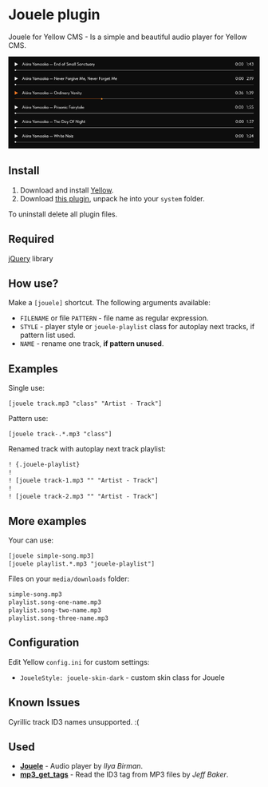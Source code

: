 Jouele plugin
=============
Jouele for Yellow CMS - Is a simple and beautiful audio player for Yellow CMS.

![Jouele for Yellow CMS](https://raw.githubusercontent.com/kodersha/yellow-jouele/master/jouele-screenshot.png)

Install
-------
1. Download and install [Yellow](https://github.com/datenstrom/yellow/).
2. Download [this plugin](https://github.com/kodersha/yellow-jouele/archive/master.zip), unpack he into your `system` folder.

To uninstall delete all plugin files.

Required
--------
[jQuery](https://jquery.com) library

How use?
--------
Make a `[jouele]` shortcut. The following arguments available:

- `FILENAME` or file `PATTERN` - file name as regular expression.
- `STYLE` - player style or `jouele-playlist` class for autoplay next tracks, if pattern list used. 
- `NAME` - rename one track, **if pattern unused**.

Examples
--------
Single use:

```
[jouele track.mp3 "class" "Artist - Track"]
```

Pattern use:

```
[jouele track-.*.mp3 "class"]
```

Renamed track with autoplay next track playlist:

```
! {.jouele-playlist}
!
! [jouele track-1.mp3 "" "Artist - Track"]
!
! [jouele track-2.mp3 "" "Artist - Track"]
```

More examples
-------
Your can use:

    [jouele simple-song.mp3]
    [jouele playlist.*.mp3 "jouele-playlist"]

Files on your `media/downloads` folder:

    simple-song.mp3
    playlist.song-one-name.mp3
    playlist.song-two-name.mp3
    playlist.song-three-name.mp3

Configuration
-------------
Edit Yellow `config.ini` for custom settings:

- `JoueleStyle: jouele-skin-dark` - custom skin class for Jouele

Known Issues
------------
Cyrillic track ID3 names unsupported. :(

Used
-------
* **[Jouele](https://ilyabirman.net/projects/jouele/)** - Audio player by *Ilya Birman*.
* **[mp3_get_tags](http://www.seabreezecomputers.com/tips/mp3_id3_tag.htm)** - Read the ID3 tag from MP3 files by *Jeff Baker*.